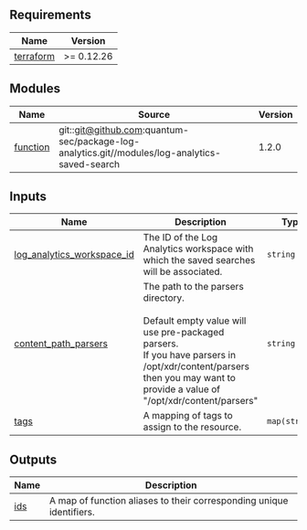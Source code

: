 <!-- BEGIN_TF_DOCS -->
## Requirements

| Name | Version |
|------|---------|
| <a name="requirement_terraform"></a> [terraform](#requirement\_terraform) | >= 0.12.26 |

## Modules

| Name | Source | Version |
|------|--------|---------|
| <a name="module_function"></a> [function](#module\_function) | git::git@github.com:quantum-sec/package-log-analytics.git//modules/log-analytics-saved-search | 1.2.0 |

## Inputs

| Name | Description | Type | Default | Required |
|------|-------------|------|---------|:--------:|
| <a name="input_log_analytics_workspace_id"></a> [log\_analytics\_workspace\_id](#input\_log\_analytics\_workspace\_id) | The ID of the Log Analytics workspace with which the saved searches will be associated. | `string` | n/a | yes |
| <a name="input_content_path_parsers"></a> [content\_path\_parsers](#input\_content\_path\_parsers) | The path to the parsers directory.<br><br>Default empty value will use pre-packaged parsers.<br>If you have parsers in /opt/xdr/content/parsers then you may want to provide a value of "/opt/xdr/content/parsers" | `string` | `""` | no |
| <a name="input_tags"></a> [tags](#input\_tags) | A mapping of tags to assign to the resource. | `map(string)` | `{}` | no |

## Outputs

| Name | Description |
|------|-------------|
| <a name="output_ids"></a> [ids](#output\_ids) | A map of function aliases to their corresponding unique identifiers. |
<!-- END_TF_DOCS -->
